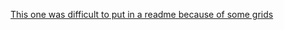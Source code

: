 [This one was difficult to put in a readme because of some grids](https://adventofcode.com/2020/day/3)